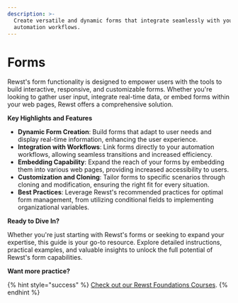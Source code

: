 ```yaml
---
description: >-
  Create versatile and dynamic forms that integrate seamlessly with your
  automation workflows.
---
```


# Forms

Rewst's form functionality is designed to empower users with the tools to build interactive, responsive, and customizable forms. Whether you're looking to gather user input, integrate real-time data, or embed forms within your web pages, Rewst offers a comprehensive solution.

**Key Highlights and Features**

* **Dynamic Form Creation**: Build forms that adapt to user needs and display real-time information, enhancing the user experience.
* **Integration with Workflows**: Link forms directly to your automation workflows, allowing seamless transitions and increased efficiency.
* **Embedding Capability**: Expand the reach of your forms by embedding them into various web pages, providing increased accessibility to users.
* **Customization and Cloning**: Tailor forms to specific scenarios through cloning and modification, ensuring the right fit for every situation.
* **Best Practices**: Leverage Rewst's recommended practices for optimal form management, from utilizing conditional fields to implementing organizational variables.

**Ready to Dive In?**

Whether you're just starting with Rewst's forms or seeking to expand your expertise, this guide is your go-to resource. Explore detailed instructions, practical examples, and valuable insights to unlock the full potential of Rewst's form capabilities.

**Want more practice?**

{% hint style="success" %}
[Check out our Rewst Foundations Courses](../../cluck-university/rewst-foundations/).
{% endhint %}
